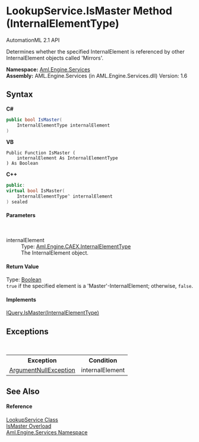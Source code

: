 # LookupService.IsMaster Method (InternalElementType)
AutomationML 2.1 API 

Determines whether the specified InternalElement is referenced by other InternalElement objects called 'Mirrors'.

**Namespace:**&nbsp;<a href="N_Aml_Engine_Services">Aml.Engine.Services</a><br />**Assembly:**&nbsp;AML.Engine.Services (in AML.Engine.Services.dll) Version: 1.6

## Syntax

**C#**<br />
``` C#
public bool IsMaster(
	InternalElementType internalElement
)
```

**VB**<br />
``` VB
Public Function IsMaster ( 
	internalElement As InternalElementType
) As Boolean
```

**C++**<br />
``` C++
public:
virtual bool IsMaster(
	InternalElementType^ internalElement
) sealed
```


#### Parameters
&nbsp;<dl><dt>internalElement</dt><dd>Type: <a href="T_Aml_Engine_CAEX_InternalElementType">Aml.Engine.CAEX.InternalElementType</a><br />The InternalElement object.</dd></dl>

#### Return Value
Type: <a href="https://docs.microsoft.com/dotnet/api/system.boolean" target="_parent" rel="noopener noreferrer">Boolean</a><br />`true` if the specified element is a 'Master'-InternalElement; otherwise, `false`.

#### Implements
<a href="M_Aml_Engine_Services_Interfaces_IQuery_IsMaster_2">IQuery.IsMaster(InternalElementType)</a><br />

## Exceptions
&nbsp;<table><tr><th>Exception</th><th>Condition</th></tr><tr><td><a href="https://docs.microsoft.com/dotnet/api/system.argumentnullexception" target="_parent" rel="noopener noreferrer">ArgumentNullException</a></td><td>internalElement</td></tr></table>

## See Also


#### Reference
<a href="T_Aml_Engine_Services_LookupService">LookupService Class</a><br /><a href="Overload_Aml_Engine_Services_LookupService_IsMaster">IsMaster Overload</a><br /><a href="N_Aml_Engine_Services">Aml.Engine.Services Namespace</a><br />